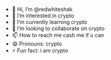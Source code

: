 - 👋 Hi, I’m @redwhiteshak
- 👀 I’m interested in crypto
- 🌱 I’m currently learning crypto
- 💞️ I’m looking to collaborate on crypto
- 📫 How to reach me cash me if u can
- 😄 Pronouns: crypto
- ⚡ Fun fact: i am crypto

<!---
redwhiteshak/redwhiteshak is a ✨ special ✨ repository because its `README.md` (this file) appears on your GitHub profile.
You can click the Preview link to take a look at your changes.
--->
